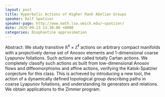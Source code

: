 ```yaml
---
layout: post
title: Hyperbolic Actions of Higher Rank Abelian Groups
speaker: Ralf Spatzier
speaker-page: http://www.math.lsa.umich.edu/~spatzier/
date: 2020-09-23 13:30:00 +0000
categories: Diophantine approximation
---
```


Abstract: We study transitive $\mathbb{R} ^k \times \mathbb{Z}^\ell$ actions on arbitrary compact manifolds with a projectively dense set of Anosov elements and $1$-dimensional coarse Lyapunov foliations. Such actions are called totally Cartan actions. We completely classify such actions as built from low-dimensional Anosov flows and diffeomorphisms and affine actions, verifying the Katok-Spatzier conjecture for this class. This is achieved by introducing a new tool, the action of a dynamically defined topological group describing paths in coarse Lyapunov foliations, and understanding its generators and relations. We obtain applications to the Zimmer program.